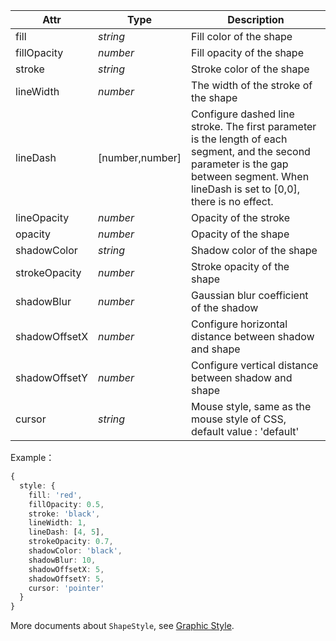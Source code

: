 <!--shape style-->

| Attr        | Type            | Description                                                                                                         |
| ------------- | --------------- | ------------------------------------------------------------------------------------------------------------ |
| fill          | _string_         | Fill color of the shape                                                                                                 |
| fillOpacity   | _number_         | Fill opacity of the shape                                                                                             |
| stroke        | _string_         | Stroke color of the shape                                                                                                   |
| lineWidth     | _number_         | The width of the stroke of the shape                                                                                               |
| lineDash      | [number,number] | Configure dashed line stroke. The first parameter is the length of each segment, and the second parameter is the gap between segment. When lineDash is set to [0,0], there is no effect. |
| lineOpacity   | _number_         | Opacity of the stroke                                                                                                   |
| opacity       | _number_         | Opacity of the shape                                                                                             |
| shadowColor   | _string_         | Shadow color of the shape                                                                                                 |
| strokeOpacity | _number_         | Stroke opacity of the shape                                                                                               |
| shadowBlur    | _number_         | Gaussian blur coefficient of the shadow                                                                                       |
| shadowOffsetX | _number_         | Configure horizontal distance between shadow and shape                                                                                     |
| shadowOffsetY | _number_         | Configure vertical distance between shadow and shape                                                                                     |
| cursor        | _string_         | Mouse style, same as the mouse style of CSS, default value : 'default'                                                                |

Example：

```ts
{
  style: {
    fill: 'red',
    fillOpacity: 0.5,
    stroke: 'black',
    lineWidth: 1,
    lineDash: [4, 5],
    strokeOpacity: 0.7,
    shadowColor: 'black',
    shadowBlur: 10,
    shadowOffsetX: 5,
    shadowOffsetY: 5,
    cursor: 'pointer'
  }
}
```

More documents about `ShapeStyle`, see [Graphic Style](/en/docs/api/shape/shape-attrs).